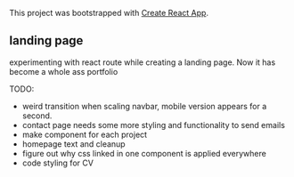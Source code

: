 This project was bootstrapped with [Create React App](https://github.com/facebook/create-react-app).

## landing page

experimenting with react route while creating a landing page. Now it has become a whole ass portfolio

TODO:
  - weird transition when scaling navbar, mobile version appears for a second.
  - contact page needs some more styling and functionality to send emails
  - make component for each project
  - homepage text and cleanup
  - figure out why css linked in one component is applied everywhere
  - code styling for CV
  



